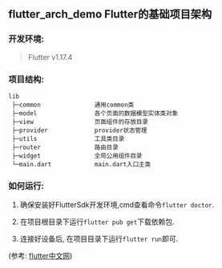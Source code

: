 ## flutter_arch_demo Flutter的基础项目架构

### 开发环境:
  > Flutter v1.17.4<br>

### 项目结构:
```
lib
 ├─common               通用common类
 ├─model                各个页面的数据模型实体类对象
 ├─view                 页面组件的存放目录
 ├─provider             provider状态管理
 ├─utils                工具类目录
 ├─router               路由目录
 ├─widget               全局公用组件目录
 └─main.dart            main.dart入口主类

```

### 如何运行:
   1. 确保安装好FlutterSdk开发环境,cmd查看命令`flutter doctor`.

   2. 在项目根目录下运行`flutter pub get`下载依赖包.

   3. 连接好设备后, 在项目目录下运行`flutter run`即可.

   (参考: [flutter中文网](https://flutterchina.club/get-started/install/))